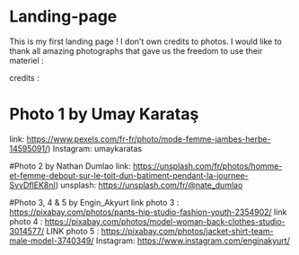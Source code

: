# Landing-page
This is my first landing page ! 
I don't own credits to photos. 
I would like to thank all amazing photographs that gave us the freedom to use their materiel : 

credits : 
# Photo 1 by Umay Karataş 
link: https://www.pexels.com/fr-fr/photo/mode-femme-jambes-herbe-14595091/)
Instagram: umaykaratas

#Photo 2 by Nathan Dumlao 
link: https://unsplash.com/fr/photos/homme-et-femme-debout-sur-le-toit-dun-batiment-pendant-la-journee-SvvDflEK8nI) 
unsplash: https://unsplash.com/fr/@nate_dumlao

#Photo 3, 4 & 5 by  Engin_Akyurt 
link photo 3 : https://pixabay.com/photos/pants-hip-studio-fashion-youth-2354902/ 
link photo 4 : https://pixabay.com/photos/model-woman-back-clothes-studio-3014577/
LINK photo 5 : https://pixabay.com/photos/jacket-shirt-team-male-model-3740349/
Instagram: https://www.instagram.com/enginakyurt/ 



